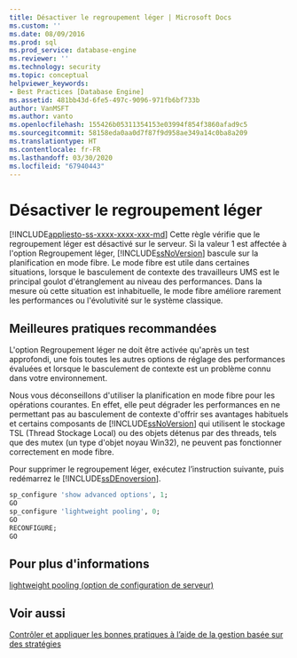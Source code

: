 ```yaml
---
title: Désactiver le regroupement léger | Microsoft Docs
ms.custom: ''
ms.date: 08/09/2016
ms.prod: sql
ms.prod_service: database-engine
ms.reviewer: ''
ms.technology: security
ms.topic: conceptual
helpviewer_keywords:
- Best Practices [Database Engine]
ms.assetid: 481bb43d-6fe5-497c-9096-971fb6bf733b
author: VanMSFT
ms.author: vanto
ms.openlocfilehash: 155426b05311354153e03994f854f3860afad9c5
ms.sourcegitcommit: 58158eda0aa0d7f87f9d958ae349a14c0ba8a209
ms.translationtype: HT
ms.contentlocale: fr-FR
ms.lasthandoff: 03/30/2020
ms.locfileid: "67940443"
---
```

# <a name="disable-lightweight-pooling"></a>Désactiver le regroupement léger
[!INCLUDE[appliesto-ss-xxxx-xxxx-xxx-md](../../includes/appliesto-ss-xxxx-xxxx-xxx-md.md)]
  Cette règle vérifie que le regroupement léger est désactivé sur le serveur. Si la valeur 1 est affectée à l'option Regroupement léger, [!INCLUDE[ssNoVersion](../../includes/ssnoversion-md.md)] bascule sur la planification en mode fibre. Le mode fibre est utile dans certaines situations, lorsque le basculement de contexte des travailleurs UMS est le principal goulot d'étranglement au niveau des performances. Dans la mesure où cette situation est inhabituelle, le mode fibre améliore rarement les performances ou l'évolutivité sur le système classique.  
  
## <a name="best-practices-recommendations"></a>Meilleures pratiques recommandées  
 L'option Regroupement léger ne doit être activée qu'après un test approfondi, une fois toutes les autres options de réglage des performances évaluées et lorsque le basculement de contexte est un problème connu dans votre environnement.  
  
 Nous vous déconseillons d'utiliser la planification en mode fibre pour les opérations courantes. En effet, elle peut dégrader les performances en ne permettant pas au basculement de contexte d'offrir ses avantages habituels et certains composants de [!INCLUDE[ssNoVersion](../../includes/ssnoversion-md.md)] qui utilisent le stockage TSL (Thread Stockage Local) ou des objets détenus par des threads, tels que des mutex (un type d'objet noyau Win32), ne peuvent pas fonctionner correctement en mode fibre.  
  
 Pour supprimer le regroupement léger, exécutez l’instruction suivante, puis redémarrez le [!INCLUDE[ssDEnoversion](../../includes/ssdenoversion-md.md)].  
  
```sql  
sp_configure 'show advanced options', 1;  
GO  
sp_configure 'lightweight pooling', 0;  
GO  
RECONFIGURE;  
GO  
```  
  
## <a name="for-more-information"></a>Pour plus d'informations  
 [lightweight pooling (option de configuration de serveur)](../../database-engine/configure-windows/lightweight-pooling-server-configuration-option.md)  
  
## <a name="see-also"></a>Voir aussi  
 [Contrôler et appliquer les bonnes pratiques à l’aide de la gestion basée sur des stratégies](../../relational-databases/policy-based-management/monitor-and-enforce-best-practices-by-using-policy-based-management.md)  
  
  
